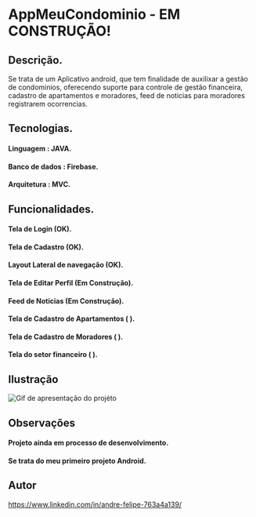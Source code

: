 # AppMeuCondominio - EM CONSTRUÇÃO!

## Descrição.

<p> Se trata de um Aplicativo android, que tem finalidade de auxilixar a gestão de condominios, oferecendo suporte para controle de gestão financeira, cadastro de apartamentos e moradores, feed de noticias para moradores registrarem ocorrencias. </p>

## Tecnologias.
#### Linguagem : JAVA.
#### Banco de dados : Firebase.
#### Arquitetura : MVC.


## Funcionalidades.
#### Tela de Login (OK).
#### Tela de Cadastro (OK).
#### Layout Lateral de navegação (OK).
#### Tela de Editar Perfil (Em Construção).
#### Feed de Noticias (Em Construção).
#### Tela de Cadastro de Apartamentos ( ).
#### Tela de Cadastro de Moradores ( ).
#### Tela do setor financeiro ( ). 

## Ilustração

![Gif de apresentação do projéto](https://github.com/AndreFSRamos/GifCards/blob/main/AppMeuCondominio_002.gif)

## Observações

#### Projeto ainda em processo de desenvolvimento.
#### Se trata do meu primeiro projeto Android.

## Autor

https://www.linkedin.com/in/andre-felipe-763a4a139/
